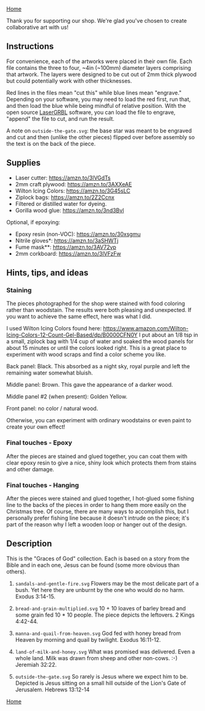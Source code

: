 [Home]

Thank you for supporting our shop. We're glad you've chosen to create
collaborative art with us!

## Instructions

For convenience, each of the artworks were placed in their own file. Each file
contains the three to four, ~4in (~100mm) diameter layers comprising that artwork.
The layers were designed to be cut out of 2mm thick plywood but could potentially
work with other thicknesses.

Red lines in the files mean "cut this" while blue lines mean "engrave." Depending
on your software, you may need to load the red first, run that, and then load the
blue while being mindful of relative position. With the open source [LaserGRBL]
software, you can load the file to engrave, "append" the file to cut,
and run the result.

A note on `outside-the-gate.svg`: the base star was meant to be engraved and cut
and then (unlike the other pieces) flipped over before assembly so the text is on the
back of the piece.

## Supplies

- Laser cutter: https://amzn.to/3lVGdTs
- 2mm craft plywood: https://amzn.to/3AXXeAE
- Wilton Icing Colors: https://amzn.to/3G45sLC
- Ziplock bags: https://amzn.to/2Z2Ccnx
- Filtered or distilled water for dyeing.
- Gorilla wood glue: https://amzn.to/3nd3Bvl

Optional, if epoxying:

- Epoxy resin (non-VOC): https://amzn.to/30xsgmu
- Nitrile gloves*: https://amzn.to/3aSHWTj
- Fume mask**: https://amzn.to/3AV72vp
- 2mm corkboard: https://amzn.to/3lVFzFw

## Hints, tips, and ideas

### Staining

The pieces photographed for the shop were stained with food coloring rather than
woodstain. The results were both pleasing and unexpected. If you want to achieve the same
effect, here was what I did.

I used Wilton Icing Colors found here: https://www.amazon.com/Wilton-Icing-Colors-12-Count-Gel-Based/dp/B0000CFN0Y
I put about an 1/8 tsp in a small, ziplock bag with 1/4 cup of water and soaked the wood
panels for about 15 minutes or until the colors looked right. This is a great
place to experiment with wood scraps and find a color scheme you like.

Back panel: Black. This absorbed as a night sky, royal purple and left the remaining water somewhat bluish.

Middle panel: Brown. This gave the appearance of a darker wood.

Middle panel #2 (when present): Golden Yellow.

Front panel: no color / natural wood.

Otherwise, you can experiment with ordinary woodstains or even paint to create
your own effect!

### Final touches - Epoxy

After the pieces are stained and glued together, you can coat them with clear epoxy resin
to give a nice, shiny look which protects them from stains and other damage.

### Final touches - Hanging

After the pieces were stained and glued together, I hot-glued some fishing line to the
backs of the pieces in order to hang them more easily on the Christmas tree. Of course,
there are many ways to accomplish this, but I personally prefer fishing line
because it doesn't intrude on the piece; it's part of the reason why I left a wooden
loop or hanger out of the design.


## Description

This is the "Graces of God" collection. Each is based on a story from the Bible
and in each one, Jesus can be found (some more obvious than others).

1. `sandals-and-gentle-fire.svg`
Flowers may be the most delicate part of a bush. Yet here they are unburnt by
the one who would do no harm. Exodus 3:14-15.

2. `bread-and-grain-multiplied.svg`
10 + 10 loaves of barley bread and some grain fed 10 * 10 people. The piece
depicts the leftovers. 2 Kings 4:42-44.

3. `manna-and-quail-from-heaven.svg`
God fed with honey bread from Heaven by morning and quail by twilight. Exodus 16:11-12.


4. `land-of-milk-and-honey.svg`
What was promised was delivered. Even a whole land. Milk was drawn from
sheep and other non-cows. :-) Jeremiah 32:22.

5. `outside-the-gate.svg`
So rarely is Jesus where we expect him to be. Depicted is Jesus sitting on a
small hill outside of the Lion's Gate of Jerusalem. Hebrews 13:12-14

[Home]

[LaserGRBL]: https://github.com/arkypita/LaserGRBL
[Home]: https://cdibbs.github.io/keyholevisions

